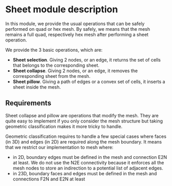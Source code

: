 # Sheet module description

In this module, we provide the usual operations that can 
be safely performed on quad or hex mesh. By safely, we
means that the mesh remains a full quad, respectively hex
mesh after performing a sheet operation.

We provide the 3 basic operations, which are:
- **Sheet selection**. Giving 2 nodes, or an edge, it returns 
the set of cells that belongs to the corresponding sheet.
- **Sheet collapse**. Giving 2 nodes, or an edge, it removes
 the corresponding sheet from the mesh.
- **Sheet pillow**. Giving a path of edges or a convex set of
cells, it inserts a sheet inside the mesh.


## Requirements
Sheet collapse and pillow are operations that modify the
mesh. They are quite easy to implement if you only consider
the mesh structure but taking geometric classification 
makes it more tricky to handle.

Geometric classification requires to handle a few special 
cases where faces (in 3D) and edges (in 2D) are required
along the mesh boundary. It means that we restrict our
implementation to mesh where:
- in 2D, boundary edges must be defined in the mesh and connection E2N at least. 
We do not use the N2E connectivity because it enforces all
the mesh nodes to store an indirection to a potential list of adjacent edges.
- in 23D, boundary faces and edges must be defined in the mesh and connections F2N and E2N at least
